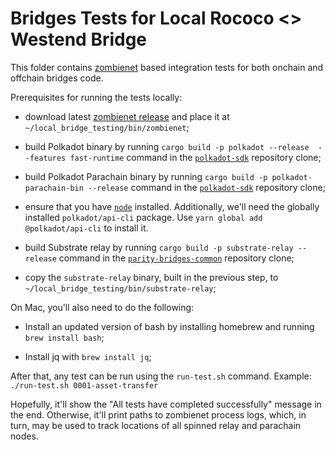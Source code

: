 # Bridges Tests for Local Rococo <> Westend Bridge

This folder contains [zombienet](https://github.com/paritytech/zombienet/) based integration tests for both
onchain and offchain bridges code.

Prerequisites for running the tests locally:

- download latest [zombienet release](https://github.com/paritytech/zombienet/releases) and place it at
`~/local_bridge_testing/bin/zombienet`;

- build Polkadot binary by running `cargo build -p polkadot --release  --features fast-runtime` command in the
  [`polkadot-sdk`](https://github.com/paritytech/polkadot-sdk) repository clone;

- build Polkadot Parachain binary by running `cargo build -p polkadot-parachain-bin --release` command in the
  [`polkadot-sdk`](https://github.com/paritytech/polkadot-sdk) repository clone;

- ensure that you have [`node`](https://nodejs.org/en) installed. Additionally, we'll need the globally installed
  `polkadot/api-cli` package. Use `yarn global add @polkadot/api-cli` to install it.

- build Substrate relay by running `cargo build -p substrate-relay --release` command in the
  [`parity-bridges-common`](https://github.com/paritytech/parity-bridges-common) repository clone;

- copy the `substrate-relay` binary, built in the previous step, to `~/local_bridge_testing/bin/substrate-relay`;

On Mac, you'll also need to do the following:

- Install an updated version of bash by installing homebrew and running `brew install bash`;

- Install jq with `brew install jq`;

After that, any test can be run using the `run-test.sh` command.
Example: `./run-test.sh 0001-asset-transfer`

Hopefully, it'll show the
"All tests have completed successfully" message in the end. Otherwise, it'll print paths to zombienet
process logs, which, in turn, may be used to track locations of all spinned relay and parachain nodes.
